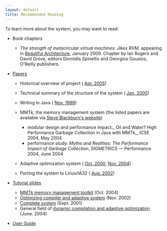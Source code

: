 ```yaml
---
layout: default 
title: Recommended Reading
---
```


To learn more about the system, you may want to read:

- Book chapters  

  - _The strength of metacircular virtual machines: Jikes RVM_, appearing in [Beautiful Architecture](http://oreilly.com/catalog/9780596517984/), January 2009. Chapter by Ian Rogers and David Grove, editors Diomidis Spinellis and Georgios Gousios, O'Reilly publishers.

- [Papers](/Resources/Publications/)

  - Historical overview of project ( [Apr. 2005](http://docs.codehaus.org/display/RVM/Publications#Publications-rvmoss))
  - Technical summary of the structure of the system ( [Jan. 2000](http://docs.codehaus.org/display/RVM/Publications#Publications-jalapeno))
  - Writing in Java ( [Nov. 1999](http://docs.codehaus.org/display/RVM/Publications#Publications-jalapenoinjava))
  - MMTk, the memory management system (the listed papers are available via [Steve Blackburn's website](http://users.cecs.anu.edu.au/~steveb/publications))  

    - modular design and performance impact:_ Oil and Water? High Performance Garbage Collection in Java with MMTk_, ICSE 2004, May 2004
    - performance study: _Myths and Realities: The Performance Impact of Garbage Collection_, SIGMETRICS — Performance 2004, June 2004

  - Adaptive optimization system ( [Oct. 2000](http://docs.codehaus.org/display/RVM/Publications#Publications-aos), [Nov. 2004](http://domino.research.ibm.com/library/cyberdig.nsf/1e4115aea78b6e7c85256b360066f0d4/30c2b5bb5352443885256f550066b5c1%21OpenDocument))
  - Porting the system to Linux/IA32 ( [Aug. 2002](http://docs.codehaus.org/display/RVM/Publications#Publications-port))

- [Tutorial slides](/Resources/Presentations)  

  - [MMTk memory management toolkit](http://docs.codehaus.org/display/RVM/Presentations#Presentations-mmtk) (Oct. 2004)
  - [Optimizing compiler and adaptive system](attachments/74737/229707442.pdf) (Nov. 2002)
  - [Complete system](http://docs.codehaus.org/display/RVM/Presentations#Presentations-rvm) (Sept. 2001)
  - General field of [dynamic compilation and adaptive optimization](http://docs.codehaus.org/display/RVM/Presentations#Presentations-dynamic-compilation) (June. 2004)

- [User Guide](/UserGuide/)
